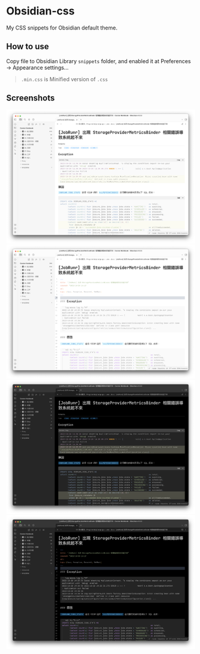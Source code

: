 # Obsidian-css

My CSS snippets for Obsidian default theme.

## How to use

Copy file to Obsidian Library `snippets` folder, and enabled it at Preferences → Appearance settings...

> `.min.css` is Minified version of `.css`

## Screenshots

![Screenshot](https://github.com/Goston/Obsidian-css/blob/master/01.png)
![Screenshot](https://github.com/Goston/Obsidian-css/blob/master/02.png)
![Screenshot](https://github.com/Goston/Obsidian-css/blob/master/03.png)
![Screenshot](https://github.com/Goston/Obsidian-css/blob/master/04.png)
